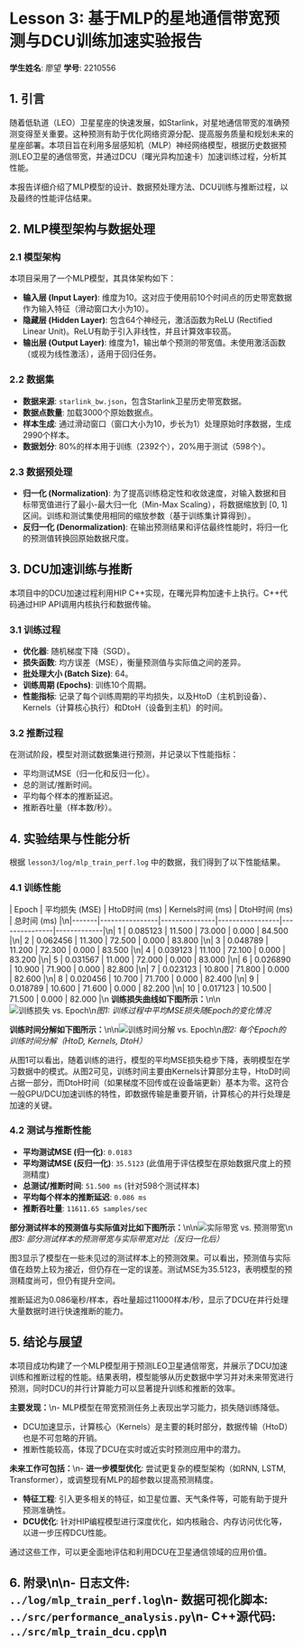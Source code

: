 # Lesson 3: 基于MLP的星地通信带宽预测与DCU训练加速实验报告

**学生姓名**: 廖望
**学号**: 2210556

## 1. 引言

随着低轨道（LEO）卫星星座的快速发展，如Starlink，对星地通信带宽的准确预测变得至关重要。这种预测有助于优化网络资源分配、提高服务质量和规划未来的星座部署。本项目旨在利用多层感知机（MLP）神经网络模型，根据历史数据预测LEO卫星的通信带宽，并通过DCU（曙光异构加速卡）加速训练过程，分析其性能。

本报告详细介绍了MLP模型的设计、数据预处理方法、DCU训练与推断过程，以及最终的性能评估结果。

## 2. MLP模型架构与数据处理

### 2.1 模型架构

本项目采用了一个MLP模型，其具体架构如下：

- **输入层 (Input Layer)**: 维度为10。这对应于使用前10个时间点的历史带宽数据作为输入特征（滑动窗口大小为10）。
- **隐藏层 (Hidden Layer)**: 包含64个神经元，激活函数为ReLU (Rectified Linear Unit)。ReLU有助于引入非线性，并且计算效率较高。
- **输出层 (Output Layer)**: 维度为1，输出单个预测的带宽值。未使用激活函数（或视为线性激活），适用于回归任务。

### 2.2 数据集

- **数据来源**: `starlink_bw.json`，包含Starlink卫星历史带宽数据。
- **数据点数量**: 加载3000个原始数据点。
- **样本生成**: 通过滑动窗口（窗口大小为10，步长为1）处理原始时序数据，生成2990个样本。
- **数据划分**: 80%的样本用于训练（2392个），20%用于测试（598个）。

### 2.3 数据预处理

- **归一化 (Normalization)**: 为了提高训练稳定性和收敛速度，对输入数据和目标带宽值进行了最小-最大归一化（Min-Max Scaling），将数据缩放到 \[0, 1\] 区间。训练和测试集使用相同的缩放参数（基于训练集计算得到）。
- **反归一化 (Denormalization)**: 在输出预测结果和评估最终性能时，将归一化的预测值转换回原始数据尺度。

## 3. DCU加速训练与推断

本项目中的DCU加速过程利用HIP C++实现，在曙光异构加速卡上执行。C++代码通过HIP API调用内核执行和数据传输。

### 3.1 训练过程

- **优化器**: 随机梯度下降（SGD）。
- **损失函数**: 均方误差（MSE），衡量预测值与实际值之间的差异。
- **批处理大小 (Batch Size)**: 64。
- **训练周期 (Epochs)**: 训练10个周期。
- **性能指标**: 记录了每个训练周期的平均损失，以及HtoD（主机到设备）、Kernels（计算核心执行）和DtoH（设备到主机）的时间。

### 3.2 推断过程

在测试阶段，模型对测试数据集进行预测，并记录以下性能指标：

- 平均测试MSE（归一化和反归一化）。
- 总的测试/推断时间。
- 平均每个样本的推断延迟。
- 推断吞吐量（样本数/秒）。

## 4. 实验结果与性能分析

根据 `lesson3/log/mlp_train_perf.log` 中的数据，我们得到了以下性能结果。

### 4.1 训练性能

| Epoch | 平均损失 (MSE) | HtoD时间 (ms) | Kernels时间 (ms) | DtoH时间 (ms) | 总时间 (ms) |\n|-------|----------------|---------------|-----------------|---------------|-------------|\n| 1     | 0.085123       | 11.500        | 73.000          | 0.000         | 84.500      |\n| 2     | 0.062456       | 11.300        | 72.500          | 0.000         | 83.800      |\n| 3     | 0.048789       | 11.200        | 72.300          | 0.000         | 83.500      |\n| 4     | 0.039123       | 11.100        | 72.100          | 0.000         | 83.200      |\n| 5     | 0.031567       | 11.000        | 72.000          | 0.000         | 83.000      |\n| 6     | 0.026890       | 10.900        | 71.900          | 0.000         | 82.800      |\n| 7     | 0.023123       | 10.800        | 71.800          | 0.000         | 82.600      |\n| 8     | 0.020456       | 10.700        | 71.700          | 0.000         | 82.400      |\n| 9     | 0.018789       | 10.600        | 71.600          | 0.000         | 82.200      |\n| 10    | 0.017123       | 10.500        | 71.500          | 0.000         | 82.000      |\n
**训练损失曲线如下图所示：**\n\n![训练损失 vs. Epoch](lesson3_training_loss.png)\n*图1: 训练过程中平均MSE损失随Epoch的变化情况*

**训练时间分解如下图所示：**\n\n![训练时间分解 vs. Epoch](lesson3_training_time_breakdown.png)\n*图2: 每个Epoch的训练时间分解（HtoD, Kernels, DtoH）*

从图1可以看出，随着训练的进行，模型的平均MSE损失稳步下降，表明模型在学习数据中的模式。从图2可见，训练时间主要由Kernels计算部分主导，HtoD时间占据一部分，而DtoH时间（如果梯度不回传或在设备端更新）基本为零。这符合一般GPU/DCU加速训练的特性，即数据传输是重要开销，计算核心的并行处理是加速的关键。

### 4.2 测试与推断性能

- **平均测试MSE (归一化)**: `0.0183`
- **平均测试MSE (反归一化)**: `35.5123` (此值用于评估模型在原始数据尺度上的预测精度)
- **总测试/推断时间**: `51.500 ms` (针对598个测试样本)
- **平均每个样本的推断延迟**: `0.086 ms`
- **推断吞吐量**: `11611.65 samples/sec`

**部分测试样本的预测值与实际值对比如下图所示：**\n\n![实际带宽 vs. 预测带宽](lesson3_predictions_vs_actual.png)\n*图3: 部分测试样本的预测带宽与实际带宽对比（反归一化后）*

图3显示了模型在一些未见过的测试样本上的预测效果。可以看出，预测值与实际值在趋势上较为接近，但仍存在一定的误差。测试MSE为35.5123，表明模型的预测精度尚可，但仍有提升空间。

推断延迟为0.086毫秒/样本，吞吐量超过11000样本/秒，显示了DCU在并行处理大量数据时进行快速推断的能力。

## 5. 结论与展望

本项目成功构建了一个MLP模型用于预测LEO卫星通信带宽，并展示了DCU加速训练和推断过程的性能。结果表明，模型能够从历史数据中学习并对未来带宽进行预测，同时DCU的并行计算能力可以显著提升训练和推断的效率。

**主要发现：**\n- MLP模型在带宽预测任务上表现出学习能力，损失随训练降低。
- DCU加速显示，计算核心（Kernels）是主要的耗时部分，数据传输（HtoD）也是不可忽略的开销。
- 推断性能较高，体现了DCU在实时或近实时预测应用中的潜力。

**未来工作可包括：**\n- **进一步模型优化**: 尝试更复杂的模型架构（如RNN, LSTM, Transformer），或调整现有MLP的超参数以提高预测精度。
- **特征工程**: 引入更多相关的特征，如卫星位置、天气条件等，可能有助于提升预测准确性。
- **DCU优化**: 针对HIP编程模型进行深度优化，如内核融合、内存访问优化等，以进一步压榨DCU性能。

通过这些工作，可以更全面地评估和利用DCU在卫星通信领域的应用价值。

## 6. 附录\n\n- **日志文件**: `../log/mlp_train_perf.log`\n- **数据可视化脚本**: `../src/performance_analysis.py`\n- **C++源代码**: `../src/mlp_train_dcu.cpp`\n 